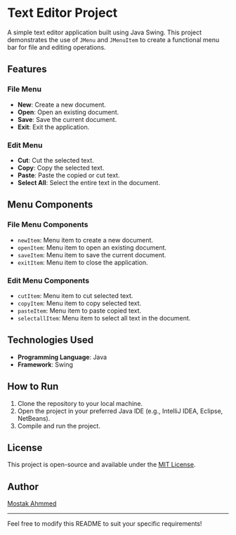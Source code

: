 # Text Editor Project  

A simple text editor application built using Java Swing. This project demonstrates the use of `JMenu` and `JMenuItem` to create a functional menu bar for file and editing operations.  

## Features  

### File Menu  
- **New**: Create a new document.  
- **Open**: Open an existing document.  
- **Save**: Save the current document.  
- **Exit**: Exit the application.  

### Edit Menu  
- **Cut**: Cut the selected text.  
- **Copy**: Copy the selected text.  
- **Paste**: Paste the copied or cut text.  
- **Select All**: Select the entire text in the document.  

## Menu Components  

### File Menu Components  
- `newItem`: Menu item to create a new document.  
- `openItem`: Menu item to open an existing document.  
- `saveItem`: Menu item to save the current document.  
- `exitItem`: Menu item to close the application.  

### Edit Menu Components  
- `cutItem`: Menu item to cut selected text.  
- `copyItem`: Menu item to copy selected text.  
- `pasteItem`: Menu item to paste copied text.  
- `selectallItem`: Menu item to select all text in the document.  

## Technologies Used  
- **Programming Language**: Java  
- **Framework**: Swing  

## How to Run  
1. Clone the repository to your local machine.  
2. Open the project in your preferred Java IDE (e.g., IntelliJ IDEA, Eclipse, NetBeans).  
3. Compile and run the project.  

## License  
This project is open-source and available under the [MIT License](LICENSE).  

## Author  
[Mostak Ahmmed](#)  

---  

Feel free to modify this README to suit your specific requirements!  
